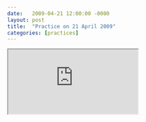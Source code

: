 ```yaml
---
date:   2009-04-21 12:00:00 -0000
layout: post
title:  "Practice on 21 April 2009"
categories: [practices]
---
```

<iframe src="https://www.youtube.com/embed/danlCqm-wgk?rel=0" allowfullscreen="allowfullscreen"></iframe>
